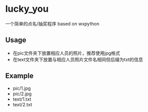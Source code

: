 # lucky_you

一个简单的点名/抽奖程序 based on wxpython

## Usage

- 在pic文件夹下放置相应人员的照片，推荐使用jpg格式
- 在text文件夹下放置与相应人员照片文件名相同但后缀为txt的信息

## Example

- pic/1.jpg
- pic/2.jpg
- text/1.txt
- text/2.txt
